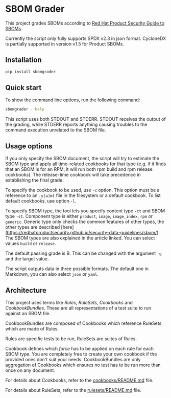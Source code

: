 # SBOM Grader

This project grades SBOMs according to [Red Hat Product Security Guide to SBOMs](
https://redhatproductsecurity.github.io/security-data-guidelines/sbom/
).

Currently the script only fully supports SPDX v2.3 in json format. CycloneDX is
partially supported in version v1.5 for Product SBOMs.

## Installation

```bash
pip install sbomgrader
```
  
## Quick start

To show the command line options, run the following command:

```bash
sbomgrader --help
```

This script uses both STDOUT and STDERR. STDOUT receives the output of the grading, while STDERR reports 
anything causing troubles to the command execution unrelated to the SBOM file.

## Usage options

If you only specify the SBOM document, the script will try to estimate the SBOM type and apply all time-related
cookbooks for that type (e.g. if it finds that an SBOM is for an RPM, it will run both rpm build and rpm release cookbooks).
The release-time cookbook will take precedence in establishing the final grade.

To specify the cookbook to be used, use `-c` option. This option must be a reference
to an `.y[a]ml` file in the filesystem or a default cookbook. To list default cookbooks,
use option `-l`.

To specify SBOM type, the tool lets you specify content type `-ct` and SBOM type `-st`.
Component type is either `product`, `image`, `image_index`, `rpm` or `generic`. Generic type
only checks the common features of other types, the other types are described [here]
(https://redhatproductsecurity.github.io/security-data-guidelines/sbom/). The SBOM types
are also explained in the article linked. You can select values `build` or `release`.

The default passing grade is B. This can be changed with the argument `-g` and the target value.

The script outputs data in three possible formats. The default one in Markdown,
you can also select `json` or `yaml`.


## Architecture

This project uses terms like *Rules*, *RuleSets*, *Cookbooks* and *CookbookBundles*. These are all representations
of a test suite to run against an SBOM file.

CookbookBundles are composed of Cookbooks which reference RuleSets which are made of Rules.

Rules are specific tests to be run, RuleSets are suites of Rules.

Cookbook defines which *force* has to be applied on each rule for each SBOM type. You are completely
free to create your own cookbook if the provided ones don't suit your needs. CookbookBundles
are only aggregation of Cookbooks which ensures no test has to be run more than once on any document.

For details about Cookbooks, refer to the [cookbooks/README.md](cookbooks/README.md) file.

For details about RuleSets, refer to the [rulesets/README.md](rulesets/README.md) file.

